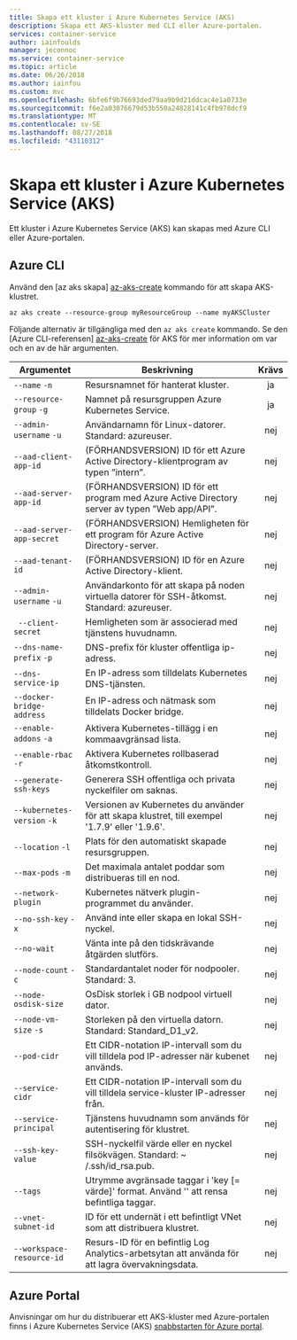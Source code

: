 ```yaml
---
title: Skapa ett kluster i Azure Kubernetes Service (AKS)
description: Skapa ett AKS-kluster med CLI eller Azure-portalen.
services: container-service
author: iainfoulds
manager: jeconnoc
ms.service: container-service
ms.topic: article
ms.date: 06/26/2018
ms.author: iainfou
ms.custom: mvc
ms.openlocfilehash: 6bfe6f9b76693ded79aa9b9d21ddcac4e1a0733e
ms.sourcegitcommit: f6e2a03076679d53b550a24828141c4fb978dcf9
ms.translationtype: MT
ms.contentlocale: sv-SE
ms.lasthandoff: 08/27/2018
ms.locfileid: "43110312"
---
```

# <a name="create-an-azure-kubernetes-service-aks-cluster"></a>Skapa ett kluster i Azure Kubernetes Service (AKS)

Ett kluster i Azure Kubernetes Service (AKS) kan skapas med Azure CLI eller Azure-portalen.

## <a name="azure-cli"></a>Azure CLI

Använd den [az aks skapa] [ az-aks-create] kommando för att skapa AKS-klustret.

```azurecli-interactive
az aks create --resource-group myResourceGroup --name myAKSCluster
```

Följande alternativ är tillgängliga med den `az aks create` kommando. Se den [Azure CLI-referensen] [ az-aks-create] för AKS för mer information om var och en av de här argumenten.

| Argumentet | Beskrivning | Krävs |
|---|---|:---:|
| `--name` `-n` | Resursnamnet för hanterat kluster. | ja |
| `--resource-group` `-g` | Namnet på resursgruppen Azure Kubernetes Service. | ja |
| `--admin-username` `-u` | Användarnamn för Linux-datorer.  Standard: azureuser. | nej |
| `--aad-client-app-id` | (FÖRHANDSVERSION) ID för ett Azure Active Directory-klientprogram av typen ”intern”. | nej |
| `--aad-server-app-id` | (FÖRHANDSVERSION) ID för ett program med Azure Active Directory server av typen ”Web app/API”. | nej |
| `--aad-server-app-secret` | (FÖRHANDSVERSION) Hemligheten för ett program för Azure Active Directory-server. | nej |
| `--aad-tenant-id` | (FÖRHANDSVERSION) ID för en Azure Active Directory-klient. | nej |
| `--admin-username` `-u` | Användarkonto för att skapa på noden virtuella datorer för SSH-åtkomst.  Standard: azureuser. | nej |
| ` --client-secret` | Hemligheten som är associerad med tjänstens huvudnamn. | nej |
| `--dns-name-prefix` `-p` | DNS-prefix för kluster offentliga ip-adress. | nej |
| `--dns-service-ip` | En IP-adress som tilldelats Kubernetes DNS-tjänsten. | nej |
| `--docker-bridge-address` | En IP-adress och nätmask som tilldelats Docker bridge. | nej |
| `--enable-addons` `-a` | Aktivera Kubernetes-tillägg i en kommaavgränsad lista. | nej |
| `--enable-rbac` `-r` | Aktivera Kubernetes rollbaserad åtkomstkontroll. | nej |
| `--generate-ssh-keys` | Generera SSH offentliga och privata nyckelfiler om saknas. | nej |
| `--kubernetes-version` `-k` | Versionen av Kubernetes du använder för att skapa klustret, till exempel '1.7.9' eller '1.9.6'. | nej |
| `--location` `-l` | Plats för den automatiskt skapade resursgruppen. | nej |
| `--max-pods` `-m` | Det maximala antalet poddar som distribueras till en nod. | nej |
| `--network-plugin` | Kubernetes nätverk plugin-programmet du använder. | nej |
| `--no-ssh-key` `-x` | Använd inte eller skapa en lokal SSH-nyckel. | nej |
| `--no-wait` | Vänta inte på den tidskrävande åtgärden slutförs. | nej |
| `--node-count` `-c` | Standardantalet noder för nodpooler.  Standard: 3. | nej |
| `--node-osdisk-size` | OsDisk storlek i GB nodpool virtuell dator. | nej |
| `--node-vm-size` `-s` | Storleken på den virtuella datorn.  Standard: Standard_D1_v2. | nej |
| `--pod-cidr` | Ett CIDR-notation IP-intervall som du vill tilldela pod IP-adresser när kubenet används. | nej |
| `--service-cidr` | Ett CIDR-notation IP-intervall som du vill tilldela service-kluster IP-adresser från. | nej |
| `--service-principal` | Tjänstens huvudnamn som används för autentisering för klustret. | nej |
| `--ssh-key-value` | SSH-nyckelfil värde eller en nyckel filsökvägen.  Standard: ~ /.ssh/id_rsa.pub. | nej |
| `--tags` | Utrymme avgränsade taggar i 'key [= värde]' format. Använd '' att rensa befintliga taggar. | nej |
| `--vnet-subnet-id` | ID för ett undernät i ett befintligt VNet som att distribuera klustret. | nej |
| `--workspace-resource-id` | Resurs-ID för en befintlig Log Analytics-arbetsytan att använda för att lagra övervakningsdata. | nej |

## <a name="azure-portal"></a>Azure Portal

Anvisningar om hur du distribuerar ett AKS-kluster med Azure-portalen finns i Azure Kubernetes Service (AKS) [snabbstarten för Azure portal][aks-portal-quickstart].

<!-- LINKS - internal -->
[az-aks-create]: /cli/azure/aks?view=azure-cli-latest#az-aks-create
[aks-portal-quickstart]: kubernetes-walkthrough-portal.md
